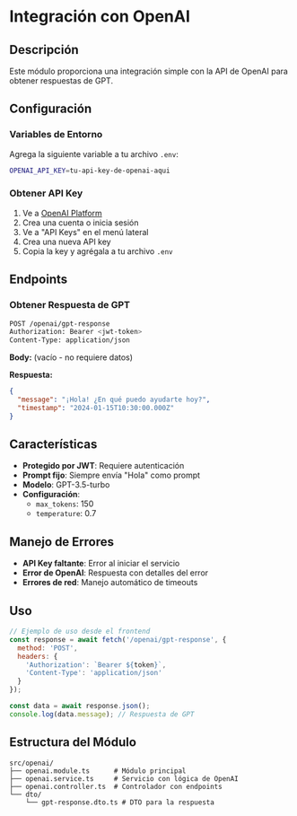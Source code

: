 # Integración con OpenAI

## Descripción
Este módulo proporciona una integración simple con la API de OpenAI para obtener respuestas de GPT.

## Configuración

### Variables de Entorno
Agrega la siguiente variable a tu archivo `.env`:

```bash
OPENAI_API_KEY=tu-api-key-de-openai-aqui
```

### Obtener API Key
1. Ve a [OpenAI Platform](https://platform.openai.com/)
2. Crea una cuenta o inicia sesión
3. Ve a "API Keys" en el menú lateral
4. Crea una nueva API key
5. Copia la key y agrégala a tu archivo `.env`

## Endpoints

### Obtener Respuesta de GPT
```bash
POST /openai/gpt-response
Authorization: Bearer <jwt-token>
Content-Type: application/json
```

**Body:** (vacío - no requiere datos)

**Respuesta:**
```json
{
  "message": "¡Hola! ¿En qué puedo ayudarte hoy?",
  "timestamp": "2024-01-15T10:30:00.000Z"
}
```

## Características

- **Protegido por JWT**: Requiere autenticación
- **Prompt fijo**: Siempre envía "Hola" como prompt
- **Modelo**: GPT-3.5-turbo
- **Configuración**:
  - `max_tokens`: 150
  - `temperature`: 0.7

## Manejo de Errores

- **API Key faltante**: Error al iniciar el servicio
- **Error de OpenAI**: Respuesta con detalles del error
- **Errores de red**: Manejo automático de timeouts

## Uso

```javascript
// Ejemplo de uso desde el frontend
const response = await fetch('/openai/gpt-response', {
  method: 'POST',
  headers: {
    'Authorization': `Bearer ${token}`,
    'Content-Type': 'application/json'
  }
});

const data = await response.json();
console.log(data.message); // Respuesta de GPT
```

## Estructura del Módulo

```
src/openai/
├── openai.module.ts      # Módulo principal
├── openai.service.ts     # Servicio con lógica de OpenAI
├── openai.controller.ts  # Controlador con endpoints
└── dto/
    └── gpt-response.dto.ts # DTO para la respuesta
```
